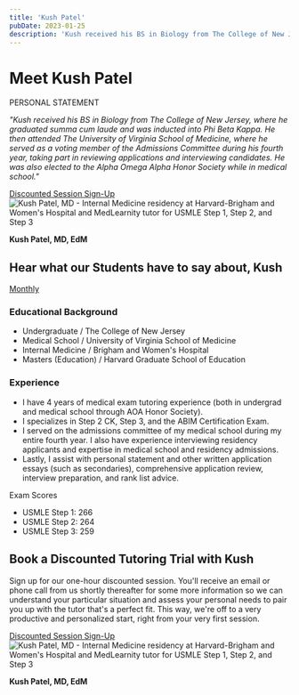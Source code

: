 ```yaml
---
title: 'Kush Patel'
pubDate: 2023-01-25
description: 'Kush received his BS in Biology from The College of New Jersey, where he graduated summa cum laude and was inducted into Phi Beta Kappa. He then attended The University of Virginia School of Medicine, where he served as a voting member of the Admissions Committee during his fourth year.'
---
```


# Meet Kush Patel

PERSONAL STATEMENT

_"Kush received his BS in Biology from The College of New Jersey, where he graduated summa cum laude and was inducted into Phi Beta Kappa. He then attended The University of Virginia School of Medicine, where he served as a voting member of the Admissions Committee during his fourth year, taking part in reviewing applications and interviewing candidates. He was also elected to the Alpha Omega Alpha Honor Society while in medical school."_

[Discounted Session Sign-Up](/purchase-discounted-session/) ![Kush Patel, MD - Internal Medicine residency at Harvard-Brigham and Women's Hospital and MedLearnity tutor for USMLE Step 1, Step 2, and Step 3](https://i2xfwztd2ksbegse.public.blob.vercel-storage.com/wp/2022/08/Kush-Patel.webp 'Kush Patel')

**Kush Patel, MD, EdM**

## Hear what our Students have to say about, Kush

[Monthly](#)

### Educational Background

- Undergraduate / The College of New Jersey
- Medical School / University of Virginia School of Medicine
- Internal Medicine / Brigham and Women's Hospital
- Masters (Education) / Harvard Graduate School of Education

### Experience

- I have 4 years of medical exam tutoring experience (both in undergrad and medical school through AOA Honor Society).
- I specializes in Step 2 CK, Step 3, and the ABIM Certification Exam.
- I served on the admissions committee of my medical school during my entire fourth year. I also have experience interviewing residency applicants and expertise in medical school and residency admissions.
- Lastly, I assist with personal statement and other written application essays (such as secondaries), comprehensive application review, interview preparation, and rank list advice.

Exam Scores

- USMLE Step 1: 266
- USMLE Step 2: 264
- USMLE Step 3: 259

## Book a Discounted Tutoring Trial with Kush

Sign up for our one-hour discounted session. You'll receive an email or phone call from us shortly thereafter for some more information so we can understand your particular situation and assess your personal needs to pair you up with the tutor that's a perfect fit. This way, we're off to a very productive and personalized start, right from your very first session.

[Discounted Session Sign-Up](/purchase-discounted-session/) ![Kush Patel, MD - Internal Medicine residency at Harvard-Brigham and Women's Hospital and MedLearnity tutor for USMLE Step 1, Step 2, and Step 3](https://i2xfwztd2ksbegse.public.blob.vercel-storage.com/wp/2022/08/Kush-Patel.webp 'Kush Patel')

**Kush Patel, MD, EdM**
